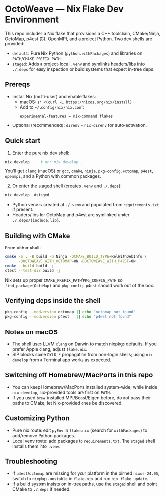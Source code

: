 # OctoWeave — Nix Flake Dev Environment

This repo includes a Nix flake that provisions a C++ toolchain, CMake/Ninja, OctoMap, p4est (C), OpenMPI, and a project Python. Two dev shells are provided:

- `default`: Pure Nix Python (`python.withPackages`) and libraries on `PATH`/`CMAKE_PREFIX_PATH`.
- `staged`: Adds a project-local `.venv` and symlinks headers/libs into `./.deps` for easy inspection or build systems that expect in-tree deps.

## Prereqs

- Install Nix (multi-user) and enable flakes:
  - macOS: `sh <(curl -L https://nixos.org/nix/install)`
  - Add to `~/.config/nix/nix.conf`:
    ```
    experimental-features = nix-command flakes
    ```
- Optional (recommended): `direnv` + `nix-direnv` for auto-activation.

## Quick start

1) Enter the pure nix dev shell:

```bash
nix develop     # or: nix develop .
```

You’ll get `clang` (macOS) or `gcc`, `cmake`, `ninja`, `pkg-config`, `octomap`, `p4est`, `openmpi`, and a Python with common packages.

2) Or enter the staged shell (creates `.venv` and `./.deps`):

```bash
nix develop .#staged
```

- Python venv is created at `./.venv` and populated from `requirements.txt` if present.
- Headers/libs for OctoMap and p4est are symlinked under `./.deps/{include,lib}`.

## Building with CMake

From either shell:

```bash
cmake -S . -B build -G Ninja -DCMAKE_BUILD_TYPE=RelWithDebInfo \
      -DOCTOWEAVE_WITH_OCTOMAP=ON -DOCTOWEAVE_WITH_P4EST=ON
cmake --build build -j
ctest --test-dir build -j
```

Nix sets up proper `CMAKE_PREFIX_PATH`/`PKG_CONFIG_PATH` so `find_package(OctoMap)` and `pkg-config p4est` should work out of the box.

## Verifying deps inside the shell

```bash
pkg-config --modversion octomap || echo "octomap not found"
pkg-config --modversion p4est   || echo "p4est not found"
```

## Notes on macOS

- The shell uses LLVM `clang` on Darwin to match nixpkgs defaults. If you prefer Apple clang, adjust `flake.nix`.
- SIP blocks some `DYLD_*` propagation from non-login shells; using `nix develop` from a Terminal app works as expected.

## Switching off Homebrew/MacPorts in this repo

- You can keep Homebrew/MacPorts installed system-wide; while inside `nix develop`, nix-provided tools are first on `PATH`.
- If you used `brew`-installed MPI/Boost/Eigen before, do not pass their paths to CMake; let Nix-provided ones be discovered.

## Customizing Python

- Pure nix route: edit `pyEnv` in `flake.nix` (search for `withPackages`) to add/remove Python packages.
- Local venv route: add packages to `requirements.txt`. The `staged` shell installs them into `.venv`.

## Troubleshooting

- If `p4est`/`octomap` are missing for your platform in the pinned `nixos-24.05`, switch to `nixpkgs-unstable` in `flake.nix` and run `nix flake update`.
- If a build system insists on in-tree paths, use the `staged` shell and point CMake to `./.deps` if needed.

